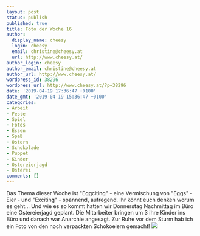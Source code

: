 ```yaml
---
layout: post
status: publish
published: true
title: Foto der Woche 16
author:
  display_name: cheesy
  login: cheesy
  email: christine@cheesy.at
  url: http://www.cheesy.at/
author_login: cheesy
author_email: christine@cheesy.at
author_url: http://www.cheesy.at/
wordpress_id: 38296
wordpress_url: http://www.cheesy.at/?p=38296
date: '2019-04-19 17:36:47 +0100'
date_gmt: '2019-04-19 15:36:47 +0100'
categories:
- Arbeit
- Feste
- Spiel
- Fotos
- Essen
- Spaß
- Ostern
- Schokolade
- Puppet
- Kinder
- Ostereierjagd
- Osterei
comments: []
---
```

Das Thema dieser Woche ist "Eggciting" - eine Vermischung von "Eggs" - Eier - und "Exciting" - spannend, aufregend. Ihr könnt euch denken worum es geht...
Und wie es so kommt hatten wir Donnerstag Nachmittag im Büro eine Ostereierjagd geplant. Die Mitarbeiter bringen um 3 ihre Kinder ins Büro und danach war Anarchie angesagt. Zur Ruhe vor dem Sturm hab ich ein Foto von den noch verpackten Schokoeiern gemacht!
[![](http://www.cheesy.at/wp-content/uploads/16-52.-Eggciting.jpg)](http://www.cheesy.at/fotos/spiele/projekt365-und-andere-projekte/project-52-wochen-in-2019/)
